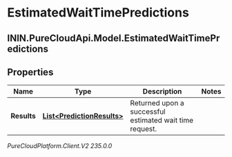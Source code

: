# EstimatedWaitTimePredictions

## ININ.PureCloudApi.Model.EstimatedWaitTimePredictions

## Properties

|Name | Type | Description | Notes|
|------------ | ------------- | ------------- | -------------|
| **Results** | [**List&lt;PredictionResults&gt;**](PredictionResults) | Returned upon a successful estimated wait time request. | |



_PureCloudPlatform.Client.V2 235.0.0_
